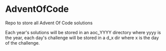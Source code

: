 # AdventOfCode

Repo to store all Advent Of Code solutions

Each year's solutions will be stored in an aoc_YYYY directory where yyyy is the year, each day's challenge will be stored in a d_x dir where x is the day of the challenge.
